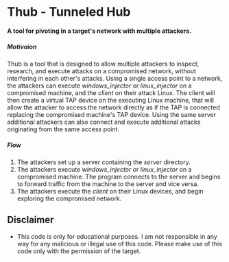 # Thub - Tunneled Hub
**A tool for pivoting in a target's network with multiple attackers.**

##### Motivaion
Thub is a tool that is designed to allow multiple attackers to inspect, research, and execute attacks on a compromised network, without interfering in each other's attacks. Using a single access point to a network, the attackers can execute _windows_injector_ or _linux_injector_ on a compromised machine, and the _client_ on their attack Linux.
The client will then create a virtual TAP device on the executing Linux machine, that will allow the attacker to access the network directly as if the TAP is connected replacing the compromised machine's TAP device.
Using the same server additional attackers can also connect and execute additional attacks originating from the same access point.

##### Flow
1. The attackers set up a server containing the _server_ directory.
2. The attackers execute _windows_injector_ or _linux_injector_ on a compromised machine. The program connects to the server and begins to forward traffic from the machine to the server and vice versa.
3. The attackers execute the _client_ on their Linux devices, and begin exploring the compromised network.

## Disclaimer
* This code is only for educational purposes. I am not responsible in any way for any malicious or illegal use of this code. Please make use of this code only with the permission of the target.
